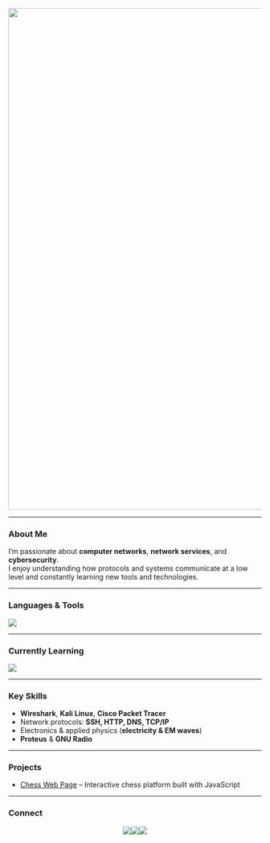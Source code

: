 <p align="center">
<img src="https://github.com/ForcexDev/ForcexDev/blob/main/200h.gif" width="1000"/>
</p>

---

### About Me
I’m passionate about **computer networks**, **network services**, and **cybersecurity**.  
I enjoy understanding how protocols and systems communicate at a low level and constantly learning new tools and technologies.


---

### Languages & Tools
<p align="left">
  <img src="https://skillicons.dev/icons?i=cpp,java,python,lua,bash,js,html,css,vscode,git,webstorm,nginx,express,nodejs,aws,postgres,mongodb,linux,windows,kali,ubuntu,docker,ps,blender," />
</p>

---

### Currently Learning
<p align="left">
  <img src="https://skillicons.dev/icons?i=docker,lua,kali"/>
</p>

---

### Key Skills
- **Wireshark**, **Kali Linux**, **Cisco Packet Tracer** 
- Network protocols: **SSH, HTTP, DNS, TCP/IP**  
- Electronics & applied physics (**electricity & EM waves**)  
- **Proteus** & **GNU Radio**  

---

### Projects
- [Chess Web Page](https://tusitio.com/ajedrez) – Interactive chess platform built with JavaScript

---

### Connect
<p align="center">
  <a href="https://discord.com/users/forcex" target="_blank"><img src="https://img.shields.io/badge/Discord-%23121212.svg?style=for-the-badge&logo=discord&logoColor=%235865F2" /></a><a href="https://tryhackme.com/p/ForcexDev" target="_blank"><img src="https://img.shields.io/badge/TryHackMe-%23121212.svg?style=for-the-badge&logo=tryhackme&logoColor=red" /></a><a href="https://leetcode.com/ForcexDev/" target="_blank"><img src="https://img.shields.io/badge/LeetCode-%23121212.svg?style=for-the-badge&logo=leetcode&logoColor=yellow" /></a>
</p>

